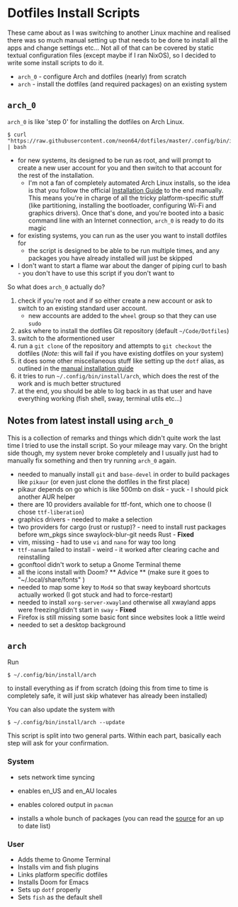 # Dotfiles Install Scripts

These came about as I was switching to another Linux machine and realised there was so much manual setting up that needs to be done to install all the apps and change settings etc... Not all of that can be covered by static textual configuration files (except maybe if I ran NixOS), so I decided to write some install scripts to do it.

- `arch_0` - configure Arch and dotfiles (nearly) from scratch
- `arch` - install the dotfiles (and required packages) on an existing system

## `arch_0`

`arch_0` is like 'step 0' for installing the dotfiles on Arch Linux.

    $ curl "https://raw.githubusercontent.com/neon64/dotfiles/master/.config/bin/install/arch_0" | bash

- for new systems, its designed to be run as root, and will prompt to create a new user account for you and then switch to that account for the rest of the installation.
    - I'm not a fan of completely automated Arch Linux installs, so the idea is that you follow the official [Installation Guide](https://wiki.archlinux.org/index.php/installation_guide) to the end manually. This means you're in charge of all the tricky platform-specific stuff (like partitioning, installing the bootloader, configuring Wi-Fi and graphics drivers). Once that's done, and you're booted into a basic command line with an Internet connection, `arch_0` is ready to do its magic
- for existing systems, you can run as the user you want to install dotfiles for
    - the script is designed to be able to be run multiple times, and any packages you have already installed will just be skipped
- I don't want to start a flame war about the danger of piping curl to bash - you don't have to use this script if you don't want to

So what does `arch_0` actually do?

1. check if you're root and if so either create a new account or ask to switch to an existing standard user account.
    - new accounts are added to the `wheel` group so that they can use `sudo`
2. asks where to install the dotfiles Git repository (default `~/Code/Dotfiles`)
3. switch to the aformentioned user
4. run a `git clone` of the repository and attempts to `git checkout` the dotfiles (*Note:* this will fail if you have existing dotfiles on your system)
5. it does some other miscellaneous stuff like setting up the `dotf` alias, as outlined in the [manual installation guide](https://github.com/neon64/dotfiles/blob/master/.config/README.md#manual-installation)
6. it tries to run `~/.config/bin/install/arch`, which does the rest of the work and is much better structured
7. at the end, you should be able to log back in as that user and have everything working (fish shell, sway, terminal utils etc...)

## Notes from latest install using `arch_0`

This is a collection of remarks and things which didn't quite work the last time I tried to use the install script. So your mileage may vary. On the bright side though, my system never broke completely and I usually just had to manually fix something and then try running `arch_0` again.

- needed to manually install `git` and `base-devel` in order to build packages like `pikaur` (or even just clone the dotfiles in the first place)
- pikaur depends on go which is like 500mb on disk - yuck - I should pick another AUR helper
- there are 10 providers available for ttf-font, which one to choose (I chose `ttf-liberation`)
- graphics drivers - needed to make a selection
- two providers for cargo (rust or rustup)? - need to install rust packages before wm_pkgs since swaylock-blur-git needs Rust - **Fixed**
- vim, missing - had to use `vi` and `nano` for way too long
- `ttf-nanum` failed to install - weird - it worked after clearing cache and reinstalling
- gconftool didn't work to setup a Gnome Terminal theme
- all the icons install with Doom? ** Advice ** (make sure it goes to "~/.local/share/fonts" )
- needed to map some key to `Mod4` so that sway keyboard shortcuts actually worked (I got stuck and had to force-restart)
- needed to install `xorg-server-xwayland` otherwise all xwayland apps were freezing/didn't start in `sway` - **Fixed**
- Firefox is still missing some basic font since websites look a little weird
- needed to set a desktop background

## `arch`

Run

    $ ~/.config/bin/install/arch

to install everything as if from scratch (doing this from time to time is completely safe, it will just skip whatever has already been installed)

You can also update the system with

    $ ~/.config/bin/install/arch --update

This script is split into two general parts. Within each part, basically each
step will ask for your confirmation.

### System

- sets network time syncing
- enables en_US and en_AU locales
- enables colored output in `pacman`

- installs a whole bunch of packages (you can read the
  [source](https://github.com/neon64/dotfiles/blob/master/.config/bin/install/arch)
  for an up to date list)

### User

- Adds theme to Gnome Terminal
- Installs vim and fish plugins
- Links platform specific dotfiles
- Installs Doom for Emacs
- Sets up `dotf` properly
- Sets `fish` as the default shell